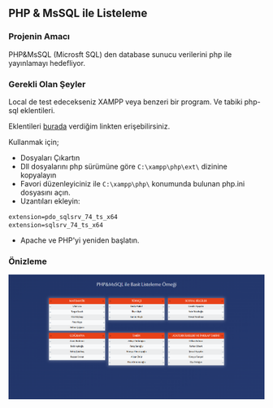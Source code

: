 ## PHP & MsSQL ile Listeleme

### Projenin Amacı

PHP&MsSQL (Microsft SQL) den database sunucu verilerini php ile yayınlamayı hedefliyor.

### Gerekli Olan Şeyler

Local de test edecekseniz XAMPP veya benzeri bir program. Ve tabiki php-sql eklentileri.

Eklentileri [burada](https://download.microsoft.com/download/f/4/d/f4d95d48-74ae-4d72-a602-02145a5f29c8/SQLSRV510.ZIP) verdiğim linkten erişebilirsiniz.

Kullanmak için; 

- Dosyaları Çıkartın
- Dll dosyalarını php sürümüne göre `C:\xampp\php\ext\` dizinine kopyalayın
- Favori düzenleyiciniz ile `C:\xampp\php\` konumunda bulunan php.ini dosyasını açın.
- Uzantıları ekleyin:

```
extension=pdo_sqlsrv_74_ts_x64 
extension=sqlsrv_74_ts_x64
```
- Apache ve PHP'yi yeniden başlatın.


### Önizleme

![Proje ile ilgili önizleme görüntüsü](./ss.png "fth.elb")
